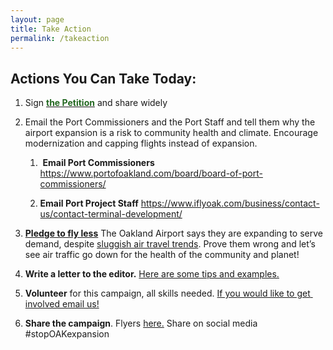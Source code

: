 ```yaml
---
layout: page
title: Take Action
permalink: /takeaction
---
```


<div class="sqs-html-content">
  <h2 style="white-space:pre-wrap;"><strong>Actions You Can Take Today:</strong></h2><ol data-rte-list="default"><li><p class="sqsrte-large" style="white-space:pre-wrap;">Sign<span class="sqsrte-text-highlight" data-text-attribute-id="74950632-a353-4900-b100-6c17d38dbf3e"><span class="sqsrte-text-color--custom" style="color: rgb(35, 104, 33)"> </span><a href="https://actionnetwork.org/petitions/stop-oak-expansion?source=website_link" target="_blank"><span class="sqsrte-text-color--custom" style="color: rgb(35, 104, 33)"><strong>the Petition</strong></span></a><span class="sqsrte-text-color--custom" style="color: rgb(35, 104, 33)"> </span></span>and share widely</p></li><li><p class="sqsrte-large" style="white-space:pre-wrap;">Email the Port Commissioners and the Port Staff and tell them why the airport expansion is a risk to community health and climate. Encourage modernization and capping flights instead of expansion.</p><ol data-rte-list="default"><li><p class="" style="white-space:pre-wrap;"> <strong>Email Port Commissioners</strong> <span class="sqsrte-text-highlight" data-text-attribute-id="53df4478-8a94-4bf9-8356-60ba7309417a"><a href="https://www.portofoakland.com/board/board-of-port-commissioners/" target="_blank">https://www.portofoakland.com/board/board-of-port-commissioners/</a>&nbsp;</span></p></li><li><p class="" style="white-space:pre-wrap;"><strong>Email Port Project Staff</strong> <span class="sqsrte-text-highlight" data-text-attribute-id="d1776d35-6312-43d8-8b29-9559726c40ee"><a href="https://www.iflyoak.com/business/contact-us/contact-terminal-development/" target="_blank">https://www.iflyoak.com/business/contact-us/contact-terminal-development/</a></span></p></li></ol></li><li><p class="sqsrte-large" style="white-space:pre-wrap;"><a href="https://www.flightfree.org" target="_blank"><strong>Pledge to fly less</strong></a> The Oakland Airport says they are expanding to serve demand, despite <a href="https://www.msn.com/en-us/travel/news/san-jose-oakland-airports-hope-for-holiday-upswing-as-travel-fades/ar-AA1w7fIC?apiversion=v2&amp;noservercache=1&amp;domshim=1&amp;renderwebcomponents=1&amp;wcseo=1&amp;batchservertelemetry=1&amp;noservertelemetry=1" target="_blank">sluggish air travel trends</a>. Prove them wrong and let’s see air traffic go down for the health of the community and planet!</p></li><li><p class="sqsrte-large" style="white-space:pre-wrap;"><strong>Write a letter to the editor.</strong> <a href="/letter-to-the-editor-guidelines" target="_blank">Here are some tips and examples.</a></p></li><li><p class="sqsrte-large" style="white-space:pre-wrap;"><strong>Volunteer</strong> for this campaign, all skills needed. <a href="mailto:ariella@stopOAKexpansion.org?subject=I'd%20like%20to%20get%20involved!">If you would like to get involved email us!</a></p></li><li><p class="sqsrte-large" style="white-space:pre-wrap;"><strong>Share the campaign</strong>. Flyers <a href="https://www.stopoakexpansion.org/flyers">here.</a> Share on social media #stopOAKexpansion</p></li></ol>
</div>